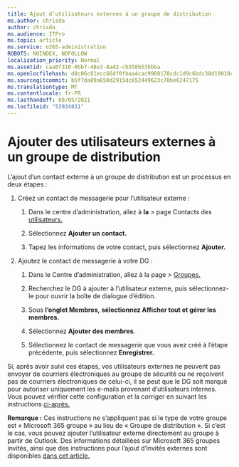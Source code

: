 ```yaml
---
title: Ajout d’utilisateurs externes à un groupe de distribution
ms.author: chrisda
author: chrisda
ms.audience: ITPro
ms.topic: article
ms.service: o365-administration
ROBOTS: NOINDEX, NOFOLLOW
localization_priority: Normal
ms.assetid: caa0f310-0bb7-48e3-8ad2-cb358b53bbba
ms.openlocfilehash: d8c06c81ecc66df0fbaa4cac9908178cdc1d9c6bdc38d19010c7b55e9bca8776
ms.sourcegitcommit: b5f7da89a650d2915dc652449623c78be6247175
ms.translationtype: MT
ms.contentlocale: fr-FR
ms.lasthandoff: 08/05/2021
ms.locfileid: "53934831"
---
```

# <a name="add-external-users-to-a-distribution-group"></a>Ajouter des utilisateurs externes à un groupe de distribution

L’ajout d’un contact externe à un groupe de distribution est un processus en deux étapes :
  
1. Créez un contact de messagerie pour l’utilisateur externe :
    
    1. Dans le centre d’administration, allez à **la**  >  page Contacts des [utilisateurs.](https://admin.microsoft.com/adminportal/home#/Contact) 
    
    2. Sélectionnez **Ajouter un contact.**
    
    3. Tapez les informations de votre contact, puis sélectionnez **Ajouter.**
    
2. Ajoutez le contact de messagerie à votre DG :
    
    1. Dans le Centre d’administration, allez à la page   >  [Groupes.](https://admin.microsoft.com/adminportal/home#/groups) 
    
    2. Recherchez le DG à ajouter à l’utilisateur externe, puis sélectionnez-le pour ouvrir la boîte de dialogue d’édition.
    
    3. Sous **l’onglet Membres,** **sélectionnez Afficher tout et gérer les membres.** 
    
    4. Sélectionnez **Ajouter des membres**.
    
    5. Sélectionnez le contact de messagerie que vous avez créé à l’étape précédente, puis sélectionnez **Enregistrer.**
    
Si, après avoir suivi ces étapes, vos utilisateurs externes ne peuvent pas envoyer de courriers électroniques au groupe de sécurité ou ne reçoivent pas de courriers électroniques de celui-ci, il se peut que le DG soit marqué pour autoriser uniquement les e-mails provenant d’utilisateurs internes. Vous pouvez vérifier cette configuration et la corriger en suivant les instructions [ci-après.](https://docs.microsoft.com/exchange/mail-flow-best-practices/non-delivery-reports-in-exchange-online/fix-error-code-5-7-133-in-exchange-online)
  
 **Remarque :** Ces instructions ne s’appliquent pas si le type de votre groupe est « Microsoft 365 groupe » au lieu de « Groupe de distribution ». Si c’est le cas, vous pouvez ajouter l’utilisateur externe directement au groupe à partir de Outlook. Des informations détaillées sur Microsoft 365 groupes invités, ainsi que des instructions pour l’ajout d’invités externes sont disponibles [dans cet article.](https://support.office.com/article/Guest-access-in-Office-365-Groups-bfc7a840-868f-4fd6-a390-f347bf51aff6.aspx)
  